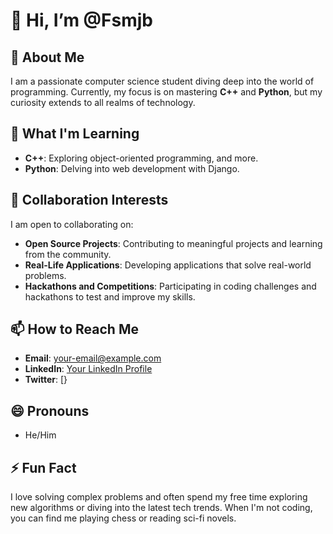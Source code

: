 # 👋 Hi, I’m @Fsmjb

## 👀 About Me
I am a passionate computer science student diving deep into the world of programming. Currently, my focus is on mastering **C++** and **Python**, but my curiosity extends to all realms of technology.

## 🌱 What I'm Learning
- **C++**: Exploring object-oriented programming, and more.
- **Python**: Delving into web development with Django.

## 💞️ Collaboration Interests
I am open to collaborating on:
- **Open Source Projects**: Contributing to meaningful projects and learning from the community.
- **Real-Life Applications**: Developing applications that solve real-world problems.
- **Hackathons and Competitions**: Participating in coding challenges and hackathons to test and improve my skills.

## 📫 How to Reach Me
- **Email**: [your-email@example.com](fsmjn12345@gmail.com)
- **LinkedIn**: [Your LinkedIn Profile](https://www.linkedin.com/in/muhammad-junaid-2038a72a3?utm_source=share&utm_campaign=share_via&utm_content=profile&utm_medium=android_app)
- **Twitter**: [}

## 😄 Pronouns
- He/Him

## ⚡ Fun Fact
I love solving complex problems and often spend my free time exploring new algorithms or diving into the latest tech trends. When I'm not coding, you can find me playing chess or reading sci-fi novels.





<!---
Fsmjb/Fsmjb is a ✨ special ✨ repository because its `README.md` (this file) appears on your GitHub profile.
You can click the Preview link to take a look at your changes.
--->
